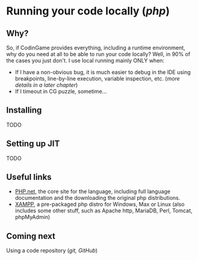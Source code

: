# Running your code locally (_php_)

## Why?

So, if CodinGame provides everything, including a runtime environment, why do you need at all to be able to run your code locally? Well, in 90% of the cases you just don't. I use local running mainly ONLY when:

* If I have a non-obvious bug, it is much easier to debug in the IDE using breakpoints, line-by-line execution, variable inspection, etc. (_more details in a later chapter_)
* If I timeout in CG puzzle, sometime...

## Installing

TODO

## Setting up JIT

TODO

## Useful links

* [PHP.net](https://www.php.net/), the core site for the language, including full language documentation and the downloading the original php distributions.
* [XAMPP](https://www.apachefriends.org/), a pre-packaged php distro for Windows, Max or Linux (also includes some other stuff, such as Apache http, MariaDB, Perl, Tomcat, phpMyAdmin)

## Coming next

Using a code repository (_git, GitHub_)
